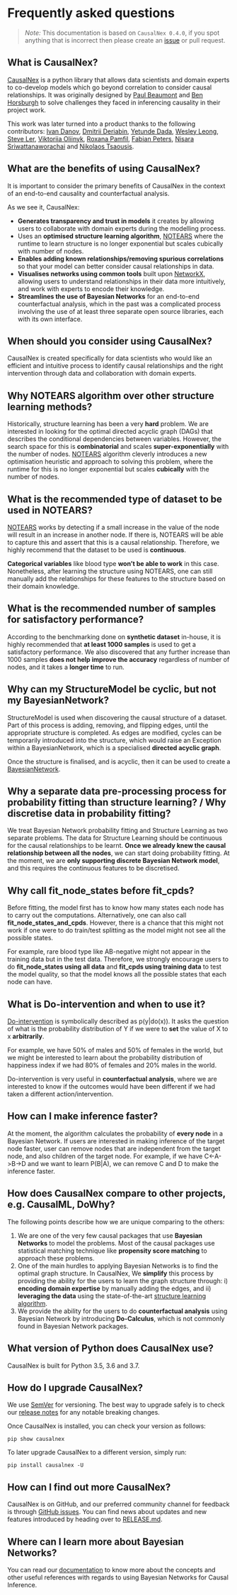 # Frequently asked questions

> *Note:* This documentation is based on `CausalNex 0.4.0`, if you spot anything that is incorrect then please create an [issue](https://github.com/quantumblacklabs/causalnex/issues) or pull request.

## What is CausalNex?

[CausalNex](https://github.com/quantumblacklabs/causalnex) is a python library that allows data scientists and domain experts to co-develop models which go beyond correlation to consider causal relationships. It was originally designed by [Paul Beaumont](https://www.linkedin.com/in/pbeaumont/) and [Ben Horsburgh](https://www.linkedin.com/in/benhorsburgh/) to solve challenges they faced in inferencing causality in their project work.

This work was later turned into a product thanks to the following contributors: [Ivan Danov](https://github.com/idanov), [Dmitrii Deriabin](https://github.com/DmitryDeryabin), [Yetunde Dada](https://github.com/yetudada), [Wesley Leong](https://www.linkedin.com/in/wesleyleong/), [Steve Ler](https://www.linkedin.com/in/song-lim-steve-ler-380366106/), [Viktoriia Oliinyk](https://www.linkedin.com/in/victoria-oleynik/), [Roxana Pamfil](https://www.linkedin.com/in/roxana-pamfil-1192053b/), [Fabian Peters](https://www.linkedin.com/in/fabian-peters-6291ab105/), [Nisara Sriwattanaworachai](https://www.linkedin.com/in/nisara-sriwattanaworachai-795b357/) and [Nikolaos Tsaousis](https://www.linkedin.com/in/ntsaousis/).

## What are the benefits of using CausalNex?

It is important to consider the primary benefits of CausalNex in the context of an end-to-end causality and counterfactual analysis.

As we see it, CausalNex:

- **Generates transparency and trust in models** it creates by allowing users to collaborate with domain experts during the modelling process.
- Uses an **optimised structure learning algorithm**, [NOTEARS](https://papers.nips.cc/paper/8157-dags-with-no-tears-continuous-optimization-for-structure-learning.pdf) where the runtime to learn structure is no longer exponential but scales cubically with number of nodes.
- **Enables adding known relationships/removing spurious correlations** so that your model can better consider causal relationships in data.
- **Visualises networks using common tools** built upon [NetworkX](https://networkx.github.io/), allowing users to understand relationships in their data more intuitively, and work with experts to encode their knowledge.
- **Streamlines the use of Bayesian Networks** for an end-to-end counterfactual analysis, which in the past was a complicated process involving the use of at least three separate open source libraries, each with its own interface.

## When should you consider using CausalNex?

CausalNex is created specifically for data scientists who would like an efficient and intuitive process to identify causal relationships and the right intervention through data and collaboration with domain experts.

## Why NOTEARS algorithm over other structure learning methods?

Historically, structure learning has been a very **hard** problem. We are interested in looking for the optimal directed acyclic graph (DAGs) that describes the conditional dependencies between variables. However, the search space for this is **combinatorial** and scales **super-exponentially** with the number of nodes. [NOTEARS](https://papers.nips.cc/paper/8157-dags-with-no-tears-continuous-optimization-for-structure-learning.pdf) algorithm cleverly introduces a new optimisation heuristic and approach to solving this problem, where the runtime for this is no longer exponential but scales **cubically** with the number of nodes.

## What is the recommended type of dataset to be used in NOTEARS?

[NOTEARS](https://papers.nips.cc/paper/8157-dags-with-no-tears-continuous-optimization-for-structure-learning.pdf) works by detecting if a small increase in the value of the node will result in an increase in another node. If there is, NOTEARS will be able to capture this and assert that this is a causal relationship. Therefore, we highly recommend that the dataset to be used is **continuous**.

**Categorical variables** like blood type **won’t be able to work** in this case. Nonetheless, after learning the structure using NOTEARS, one can still manually add the relationships for these features to the structure based on their domain knowledge.

## What is the recommended number of samples for satisfactory performance?

According to the benchmarking done on **synthetic dataset** in-house, it is highly recommended that **at least 1000 samples** is used to get a satisfactory performance. We also discovered that any further increase than 1000 samples **does not help improve the accuracy** regardless of number of nodes, and it takes a **longer time** to run.

## Why can my StructureModel be cyclic, but not my BayesianNetwork?

StructureModel is used when discovering the causal structure of a dataset. Part of this process is adding, removing, and flipping edges, until the appropriate structure is completed. As edges are modified, cycles can be temporarily introduced into the structure, which would raise an Exception within a BayesianNetwork, which is a specialised **directed acyclic graph**.

Once the structure is finalised, and is acyclic, then it can be used to create a [BayesianNetwork](https://causalnex.readthedocs.io/en/latest/04_user_guide/04_user_guide.html).


## Why a separate data pre-processing process for probability fitting than structure learning? / Why discretise data in probability fitting?

We treat Bayesian Network probability fitting and Structure Learning as two separate problems. The data for Structure Learning should be continuous for the causal relationships to be learnt. **Once we already knew the causal relationship between all the nodes**, we can start doing probability fitting. At the moment, we are **only supporting discrete Bayesian Network model**, and this requires the continuous features to be discretised.

## Why call fit_node_states before fit_cpds?

Before fitting, the model first has to know how many states each node has to carry out the computations. Alternatively, one can also call **fit_node_states_and_cpds**. However, there is a chance that this might not work if one were to do train/test splitting as the model might not see all the possible states.

For example, rare blood type like AB-negative might not appear in the training data but in the test data. Therefore, we strongly encourage users to do **fit_node_states using all data** and **fit_cpds using training data** to test the model quality, so that the model knows all the possible states that each node can have.

## What is Do-intervention and when to use it?

[Do-intervention](https://causalnex.readthedocs.io/en/latest/04_user_guide/04_user_guide.html) is symbolically described as p(y|do(x)). It asks the question of what is the probability distribution of Y if we were to **set** the value of X to x **arbitrarily**.

For example, we have 50% of males and 50% of females in the world, but we might be interested to learn about the probability distribution of happiness index if we had 80% of females and 20% males in the world.

Do-intervention is very useful in **counterfactual analysis**, where we are interested to know if the outcomes would have been different if we had taken a different action/intervention.

## How can I make inference faster?

At the moment, the algorithm calculates the probability of **every node** in a Bayesian Network. If users are interested in making inference of the target node faster, user can remove nodes that are independent from the target node, and also children of the target node. For example, if we have C<-A->B->D and we want to learn P(B|A), we can remove C and D to make the inference faster.

## How does CausalNex compare to other projects, e.g. CausalML, DoWhy?

The following points describe how we are unique comparing to the others:
1) We are one of the very few causal packages that use **Bayesian Networks** to model the problems. Most of the causal packages use statistical matching technique like **propensity score matching** to approach these problems.
2) One of the main hurdles to applying Bayesian Networks is to find the optimal graph structure. In CausalNex, We **simplify** this process by providing the ability for the users to learn the graph structure through: i) **encoding domain expertise** by manually adding the edges, and ii) **leveraging the data** using the state-of-the-art [structure learning algorithm](https://papers.nips.cc/paper/8157-dags-with-no-tears-continuous-optimization-for-structure-learning.pdf).
3) We provide the ability for the users to do **counterfactual analysis** using Bayesian Network by introducing **Do-Calculus**, which is not commonly found in Bayesian Network packages.

## What version of Python does CausalNex use?

CausalNex is built for Python 3.5, 3.6 and 3.7.

## How do I upgrade CausalNex?

We use [SemVer](http://semver.org/) for versioning. The best way to upgrade safely is to check our [release notes](RELEASE.md) for any notable breaking changes.

Once CausalNex is installed, you can check your version as follows:

```
pip show causalnex
```

To later upgrade CausalNex to a different version, simply run:

```
pip install causalnex -U
```

## How can I find out more CausalNex?

CausalNex is on GitHub, and our preferred community channel for feedback is through [GitHub issues](https://github.com/quantumblacklabs/causalnex/issues). You can find news about updates and new features introduced by heading over to [RELEASE.md](https://github.com/quantumblacklabs/causalnex/blob/develop/RELEASE.md).

## Where can I learn more about Bayesian Networks?

You can read our [documentation](https://causalnex.readthedocs.io/en/latest/04_user_guide/04_user_guide.htm) to know more about the concepts and other useful references with regards to using Bayesian Networks for Causal Inference.
